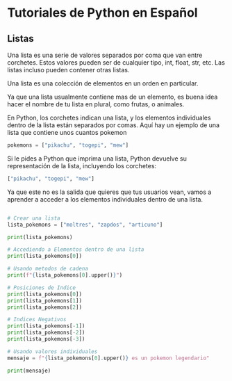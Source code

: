 # Tutoriales de Python en Español
## Listas

Una lista es una serie de valores separados por coma que van entre corchetes.
Estos valores pueden ser de cualquier tipo, int, float, str, etc.
Las listas incluso pueden contener otras listas.

Una lista es una colección de elementos en un orden en particular.

Ya que una lista usualmente contiene mas de un elemento, es buena idea hacer el nombre de tu lista en plural, como frutas, o animales.

En Python, los corchetes indican una lista, y los elementos individuales dentro de la lista están separados por comas. Aquí hay un ejemplo de una lista que contiene unos cuantos pokemon
```python
pokemons = ["pikachu", "togepi", "mew"]
```
Si le pides a Python que imprima una lista, Python devuelve su representación de la lista, incluyendo los corchetes:

```python
["pikachu", "togepi", "mew"]
```
Ya que este no es la salida que quieres que tus usuarios vean, vamos a aprender a acceder a los elementos individuales dentro de una lista.

```python

# Crear una lista
lista_pokemons = ["moltres", "zapdos", "articuno"]

print(lista_pokemons)

# Accediendo a Elementos dentro de una lista
print(lista_pokemons[0])

# Usando metodos de cadena
print(f"{lista_pokemons[0].upper()}")

# Posiciones de Indice
print(lista_pokemons[0])
print(lista_pokemons[1])
print(lista_pokemons[2])

# Indices Negativos
print(lista_pokemons[-1])
print(lista_pokemons[-2])
print(lista_pokemons[-3])

# Usando valores individuales
mensaje = f"{lista_pokemons[0].upper()} es un pokemon legendario"

print(mensaje)

```
